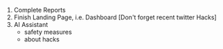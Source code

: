 1. Complete Reports
2. Finish Landing Page, i.e. Dashboard [Don't forget recent twitter Hacks]
3. AI Assistant 
    - safety measures
    - about hacks